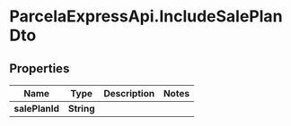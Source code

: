 # ParcelaExpressApi.IncludeSalePlanDto

## Properties
Name | Type | Description | Notes
------------ | ------------- | ------------- | -------------
**salePlanId** | **String** |  | 
